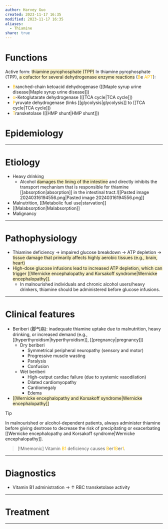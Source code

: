 ```yaml
---
author: Harvey Guo
created: 2023-11-17 16:35
modified: 2023-11-17 16:35
aliases:
  - Thiamine
share: true
---
```

# Functions
Active form: <span style="background:rgba(240, 200, 0, 0.2)">thiamine pyrophosphate (TPP)</span>
In thiamine pyrophosphate (TPP), <span style="background:rgba(240, 200, 0, 0.2)">a cofactor for several dehydrogenase enzyme reactions</span> (<font color="#ffc000">B</font>e <font color="#ffc000">APT</font>):
- <font color="#ffc000">B</font>ranched-chain ketoacid dehydrogenase ([[Maple syrup urine disease|Maple syrup urine disease]])
- <font color="#ffc000">α</font>-Ketoglutarate dehydrogenase ([[TCA cycle|TCA cycle]])
- <font color="#ffc000">P</font>yruvate dehydrogenase (links [[glycolysis|glycolysis]] to [[TCA cycle|TCA cycle]])
- <font color="#ffc000">T</font>ransketolase ([[HMP shunt|HMP shunt]])
# Epidemiology


---
# Etiology
- Heavy drinking
	- Alcohol <span style="background:rgba(240, 200, 0, 0.2)">damages the lining of the intestine</span> and directly inhibits the transport mechanism that is responsible for thiamine [[absorption|absorption]] in the intestinal tract.![[Pasted image 20240316194556.png|Pasted image 20240316194556.png]]
- Malnutrition, [[Metabolic fuel use|starvation]]
- [[Malabsorption|Malabsorption]]
- Malignancy

---
# Pathophysiology
- Thiamine deficiency → impaired glucose breakdown → ATP depletion → <span style="background:rgba(240, 200, 0, 0.2)">tissue damage that primarily affects highly aerobic tissues (e.g., brain, heart)</span>
- <span style="background:rgba(240, 200, 0, 0.2)">High-dose glucose infusions lead to increased ATP depletion, which can trigger [[Wernicke encephalopathy and Korsakoff syndrome|Wernicke encephalopathy]].</span>
	- In malnourished individuals and chronic alcohol users/heavy drinkers, thiamine should be administered before glucose infusions.

---
# Clinical features
- Beriberi (脚气病): inadequate thiamine uptake due to malnutrition, heavy drinking, or increased demand (e.g., [[hyperthyroidism|hyperthyroidism]], [[pregnancy|pregnancy]]) 
	- Dry beriberi
		- Symmetrical peripheral neuropathy (sensory and motor)
		- Progressive muscle wasting
		- Paralysis
		- Confusion
	- Wet beriberi
		- High-output cardiac failure (due to systemic vasodilation)
		- Dilated cardiomyopathy
		- Cardiomegaly
		- Edema
- <span style="background:rgba(240, 200, 0, 0.2)">[[Wernicke encephalopathy and Korsakoff syndrome|Wernicke encephalopathy]]</span>

>[!tip] 
>In malnourished or alcohol-dependent patients, always administer thiamine before giving dextrose to decrease the risk of precipitating or exacerbating [[Wernicke encephalopathy and Korsakoff syndrome|Wernicke encephalopathy]].

>[!Mnemonic] 
>Vitamin <font color="#ffc000">B1</font> deficiency causes <font color="#ffc000">B</font>er<font color="#ffc000">1B</font>er<font color="#ffc000">1</font>.

---
# Diagnostics
- Vitamin B1 administration → ↑ RBC transketolase activity

---
# Treatment


---
